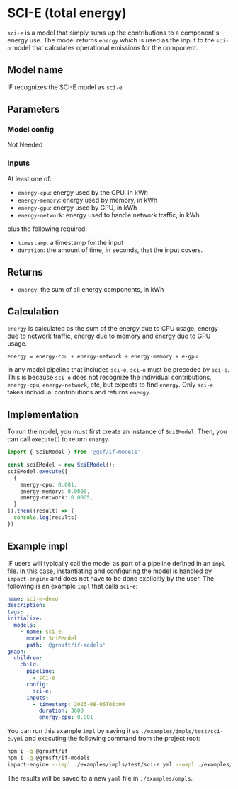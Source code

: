 # SCI-E (total energy)

`sci-e` is a model that simply sums up the contributions to a component's
energy use. The model returns `energy` which is used as the input to
the `sci-o` model that calculates operational emissions for the component.

## Model name

IF recognizes the SCI-E model as `sci-e`

## Parameters

### Model config

Not Needed

### Inputs

At least one of:

- `energy-cpu`: energy used by the CPU, in kWh
- `energy-memory`: energy used by memory, in kWh
- `energy-gpu`: energy used by GPU, in kWh
- `energy-network`: energy used to handle network traffic, in kWh

plus the following required:

- `timestamp`: a timestamp for the input
- `duration`: the amount of time, in seconds, that the input covers.

## Returns

- `energy`: the sum of all energy components, in kWh

## Calculation

`energy` is calculated as the sum of the energy due to CPU usage, energy due
to network traffic, energy due to memory and energy due to GPU usage.

```pseudocode
energy = energy-cpu + energy-network + energy-memory + e-gpu
```

In any model pipeline that includes `sci-o`, `sci-o` must be preceded by `sci-e`.
This is because `sci-o` does not recognize the individual contributions,
`energy-cpu`, `energy-network`, etc, but expects to find `energy`.
Only `sci-e` takes individual contributions and returns `energy`.

## Implementation

To run the model, you must first create an instance of `SciEModel`. Then, you can call `execute()` to return `energy`.

```typescript
import { SciEModel } from '@gsf/if-models';

const sciEModel = new SciEModel();
sciEModel.execute([
  {
    energy-cpu: 0.001,
    energy-memory: 0.0005,
    energy-network: 0.0005,
  }
]).then((result) => {
  console.log(results)
})
```

## Example impl

IF users will typically call the model as part of a pipeline defined in an `impl` file. In this case, instantiating and configuring the model is handled by `impact-engine` and does not have to be done explicitly by the user. The following is an example `impl` that calls `sci-e`:

```yaml
name: sci-e-demo
description:
tags:
initialize:
  models:
    - name: sci-e
      model: SciEModel
      path: '@grnsft/if-models'
graph:
  children:
    child:
      pipeline:
        - sci-e
      config:
        sci-e:
      inputs:
        - timestamp: 2023-08-06T00:00
          duration: 3600
          energy-cpu: 0.001
```

You can run this example `impl` by saving it as `./examples/impls/test/sci-e.yml` and executing the following command from the project root:

```sh
npm i -g @grnsft/if
npm i -g @grnsft/if-models
impact-engine --impl ./examples/impls/test/sci-e.yml --ompl ./examples/ompls/sci-e.yml
```

The results will be saved to a new `yaml` file in `./examples/ompls`.
